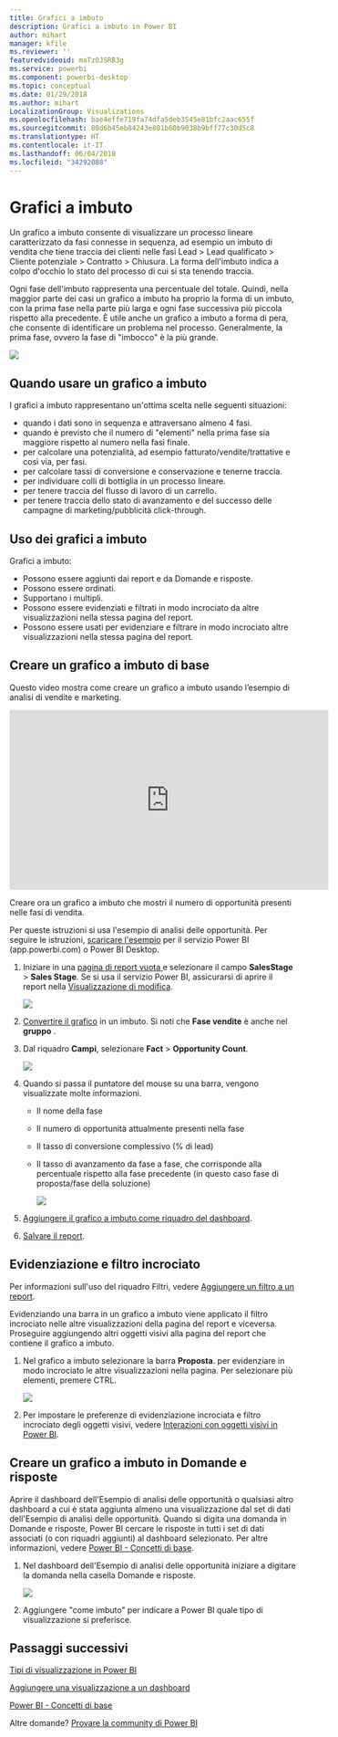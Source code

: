 ```yaml
---
title: Grafici a imbuto
description: Grafici a imbuto in Power BI
author: mihart
manager: kfile
ms.reviewer: ''
featuredvideoid: maTzOJSRB3g
ms.service: powerbi
ms.component: powerbi-desktop
ms.topic: conceptual
ms.date: 01/29/2018
ms.author: mihart
LocalizationGroup: Visualizations
ms.openlocfilehash: bae4effe719fa74dfa5deb3545e81bfc2aac655f
ms.sourcegitcommit: 80d6b45eb84243e801b60b9038b9bff77c30d5c8
ms.translationtype: HT
ms.contentlocale: it-IT
ms.lasthandoff: 06/04/2018
ms.locfileid: "34292088"
---
```

# <a name="funnel-charts"></a>Grafici a imbuto
Un grafico a imbuto consente di visualizzare un processo lineare caratterizzato da fasi connesse in sequenza, ad esempio un imbuto di vendita che tiene traccia dei clienti nelle fasi Lead \> Lead qualificato \> Cliente potenziale \> Contratto \> Chiusura.  La forma dell'imbuto indica a colpo d'occhio lo stato del processo di cui si sta tenendo traccia.

Ogni fase dell'imbuto rappresenta una percentuale del totale. Quindi, nella maggior parte dei casi un grafico a imbuto ha proprio la forma di un imbuto, con la prima fase nella parte più larga e ogni fase successiva più piccola rispetto alla precedente.  È utile anche un grafico a imbuto a forma di pera, che consente di identificare un problema nel processo.  Generalmente, la prima fase, ovvero la fase di "imbocco" è la più grande.

![](media/power-bi-visualization-funnel-charts/funnelplain.png)

## <a name="when-to-use-a-funnel-chart"></a>Quando usare un grafico a imbuto
I grafici a imbuto rappresentano un'ottima scelta nelle seguenti situazioni:

* quando i dati sono in sequenza e attraversano almeno 4 fasi.
* quando è previsto che il numero di "elementi" nella prima fase sia maggiore rispetto al numero nella fasi finale.
* per calcolare una potenzialità, ad esempio fatturato/vendite/trattative e così via, per fasi.
* per calcolare tassi di conversione e conservazione e tenerne traccia.
* per individuare colli di bottiglia in un processo lineare.
* per tenere traccia del flusso di lavoro di un carrello.
* per tenere traccia dello stato di avanzamento e del successo delle campagne di marketing/pubblicità click-through.

## <a name="working-with-funnel-charts"></a>Uso dei grafici a imbuto
Grafici a imbuto:

* Possono essere aggiunti dai report e da Domande e risposte.
* Possono essere ordinati.
* Supportano i multipli.
* Possono essere evidenziati e filtrati in modo incrociato da altre visualizzazioni nella stessa pagina del report.
* Possono essere usati per evidenziare e filtrare in modo incrociato altre visualizzazioni nella stessa pagina del report.

## <a name="create-a-basic-funnel-chart"></a>Creare un grafico a imbuto di base
Questo video mostra come creare un grafico a imbuto usando l’esempio di analisi di vendite e marketing.

<iframe width="560" height="315" src="https://www.youtube.com/embed/qKRZPBnaUXM" frameborder="0" allow="autoplay; encrypted-media" allowfullscreen></iframe>


Creare ora un grafico a imbuto che mostri il numero di opportunità presenti nelle fasi di vendita.

Per queste istruzioni si usa l'esempio di analisi delle opportunità. Per seguire le istruzioni, [scaricare l'esempio](sample-datasets.md) per il servizio Power BI (app.powerbi.com) o Power BI Desktop.   

1. Iniziare in una [pagina di report vuota ](power-bi-report-add-page.md) e selezionare il campo **SalesStage** \> **Sales Stage**. Se si usa il servizio Power BI, assicurarsi di aprire il report nella [Visualizzazione di modifica](service-interact-with-a-report-in-editing-view.md).
   
    ![](media/power-bi-visualization-funnel-charts/funnelselectfield_new.png)
2. [Convertire il grafico](power-bi-report-change-visualization-type.md) in un imbuto. Si noti che **Fase vendite** è anche nel **gruppo** . 
3. Dal riquadro **Campi**, selezionare **Fact** \> **Opportunity Count**.
   
    ![](media/power-bi-visualization-funnel-charts/power-bi-funnel.png)
4. Quando si passa il puntatore del mouse su una barra, vengono visualizzate molte informazioni.
   
   * Il nome della fase
   * Il numero di opportunità attualmente presenti nella fase
   * Il tasso di conversione complessivo (% di lead) 
   * Il tasso di avanzamento da fase a fase, che corrisponde alla percentuale rispetto alla fase precedente (in questo caso fase di proposta/fase della soluzione)
     
     ![](media/power-bi-visualization-funnel-charts/funnelhover_new.png)
5. [Aggiungere il grafico a imbuto come riquadro del dashboard](service-dashboard-tiles.md). 
6. [Salvare il report](service-report-save.md).

## <a name="highlighting-and-cross-filtering"></a>Evidenziazione e filtro incrociato
Per informazioni sull'uso del riquadro Filtri, vedere [Aggiungere un filtro a un report](power-bi-report-add-filter.md).

Evidenziando una barra in un grafico a imbuto viene applicato il filtro incrociato nelle altre visualizzazioni della pagina del report e viceversa. Proseguire aggiungendo altri oggetti visivi alla pagina del report che contiene il grafico a imbuto.

1. Nel grafico a imbuto selezionare la barra **Proposta**. per evidenziare in modo incrociato le altre visualizzazioni nella pagina. Per selezionare più elementi, premere CTRL.
   
   ![](media/power-bi-visualization-funnel-charts/funnelchartnoowl.gif)
2. Per impostare le preferenze di evidenziazione incrociata e filtro incrociato degli oggetti visivi, vedere [Interazioni con oggetti visivi in Power BI](service-reports-visual-interactions.md).

## <a name="create-a-funnel-chart-in-qa"></a>Creare un grafico a imbuto in Domande e risposte
Aprire il dashboard dell'Esempio di analisi delle opportunità o qualsiasi altro dashboard a cui è stata aggiunta almeno una visualizzazione dal set di dati dell'Esempio di analisi delle opportunità.  Quando si digita una domanda in Domande e risposte, Power BI cercare le risposte in tutti i set di dati associati (o con riquadri aggiunti) al dashboard selezionato. Per altre informazioni, vedere [Power BI - Concetti di base](service-basic-concepts.md).

1. Nel dashboard dell'Esempio di analisi delle opportunità iniziare a digitare la domanda nella casella Domande e risposte.
   
   ![](media/power-bi-visualization-funnel-charts/funnelfromqna_new.png)
   
2. Aggiungere "come imbuto" per indicare a Power BI quale tipo di visualizzazione si preferisce.

## <a name="next-steps"></a>Passaggi successivi
[Tipi di visualizzazione in Power BI](power-bi-visualization-types-for-reports-and-q-and-a.md)

[Aggiungere una visualizzazione a un dashboard](service-dashboard-pin-tile-from-report.md)

[Power BI - Concetti di base](service-basic-concepts.md)

Altre domande? [Provare la community di Power BI](http://community.powerbi.com/)

